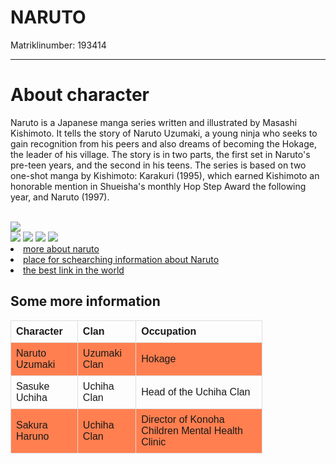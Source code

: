 <html>
<head>
<title>Page Title</title>
</head>
<body>
<h1>NARUTO</h1>
<p>Matriklinumber: 193414</p>
<hr>
<h1>About character</h1>
<p>Naruto  is a Japanese manga series written and illustrated by Masashi Kishimoto. It tells the story of Naruto Uzumaki, a young ninja who seeks to gain recognition from his peers and also dreams of becoming the Hokage, the leader of his village. The story is in two parts, the first set in Naruto's pre-teen years, and the second in his teens. The series is based on two one-shot manga by Kishimoto: Karakuri (1995), which earned Kishimoto an honorable mention in Shueisha's monthly Hop Step Award the following year, and Naruto (1997).</p>
<br>
<img src="https://dw9to29mmj727.cloudfront.net/misc/newsletter-naruto3.png">
<br>
<img src="https://66.media.tumblr.com/avatar_826e9da23ef2_128.pnj">
<img src="https://66.media.tumblr.com/avatar_826e9da23ef2_128.pnj">
<img src="https://66.media.tumblr.com/avatar_826e9da23ef2_128.pnj">
<img src="https://66.media.tumblr.com/avatar_826e9da23ef2_128.pnj">
<li><a href="https://naruto.fandom.com/wiki/Naruto_Uzumaki">more about naruto</a></li>
<li><a href="https://www.google.com">place for schearching information about Naruto</a></li>
<li><a href="http://www.ttu.ee">the best link in the world</a></li>
<html>
<head>
<style>
table {
  font-family: arial, sans-serif;
  border-collapse: collapse;
  width: 80%;
}
td, th {
  border: 1px solid #dddddd;
  text-align: left;
  padding: 8px;
}
tr:nth-child(even) {
  background-color: #FF7F50;
}
</style>
</head>
<body>

<h2>Some more information</h2>

<table>
  <tr>
    <th>Character</th>
    <th>Clan</th>
    <th>Occupation</th>
  </tr>
  <tr>
    <td>Naruto Uzumaki</td>
    <td>Uzumaki Clan</td>
    <td>Hokage</td>
  </tr>
  <tr>
    <td>Sasuke Uchiha</td>
    <td>Uchiha Clan</td>
    <td>Head of the Uchiha Clan</td>
  </tr>
  <tr>
    <td>Sakura Haruno</td>
    <td>Uchiha Clan</td>
    <td>Director of Konoha Children Mental Health Clinic</td>
  </tr>
</table>
</body>
</html>
